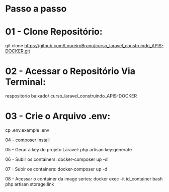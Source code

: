 # Passo a passo 

# 01 - Clone Repositório: 
git clone https://github.com/LoureiroBruno/curso_laravel_construindo_APIS-DOCKER.git

# 02 - Acessar o Repositório Via Terminal: 
respositorio baixado/ curso_laravel_construindo_APIS-DOCKER

# 03 - Crie o Arquivo .env: 
cp .env.example .env

04 - composer install

05 - Gerar a key do projeto Laravel: php artisan key:generate

06 - Subir os containers: 
docker-composer up -d 

07 - Subir os containers: 
docker-composer up -d 

08 - Acessar o container da image series:
docker exec -it id_container bash 
php artisan storage:link 





